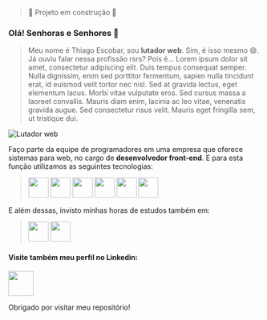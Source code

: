 > :construction: Projeto em construção :construction:


### Olá! Senhoras e Senhores 👋

> Meu nome é Thiago Escobar, sou **lutador web**. Sim, é isso mesmo 😄. Já ouviu falar nessa profissão rsrs? Pois é...
Lorem ipsum dolor sit amet, consectetur adipiscing elit. Duis tempus consequat semper. Nulla dignissim, enim sed porttitor fermentum, sapien nulla tincidunt erat, id euismod velit tortor nec nisl. Sed at gravida lectus, eget elementum lacus. Morbi vitae vulputate eros. Sed cursus massa a laoreet convallis. Mauris diam enim, lacinia ac leo vitae, venenatis gravida augue. Sed consectetur risus velit. Mauris eget fringilla sem, ut tristique dui.


![Lutador web](https://i0.wp.com/i.pinimg.com/originals/4b/0c/86/4b0c862d36e6d1b0b84f0810c2fe9a5c.jpg?resize=768%2C449&ssl=1)



Faço parte da equipe de programadores em uma empresa que oferece sistemas para web, no cargo de **desenvolvedor front-end**. E para esta função utilizamos as seguintes tecnologias:

> <img src="https://cdn.jsdelivr.net/gh/devicons/devicon/icons/linux/linux-original.svg"  width="40" height="40"/>
> <img src="https://cdn.jsdelivr.net/gh/devicons/devicon/icons/git/git-original.svg" width="40" height="40"/>
> <img src="https://cdn.jsdelivr.net/gh/devicons/devicon/icons/php/php-original.svg" width="40" height="40"/> 
> <img src="https://cdn.jsdelivr.net/gh/devicons/devicon/icons/html5/html5-original.svg" width="40" height="40"/>
> <img src="https://cdn.jsdelivr.net/gh/devicons/devicon/icons/css3/css3-original.svg" width="40" height="40"/>      
> <img src="https://cdn.jsdelivr.net/gh/devicons/devicon/icons/bootstrap/bootstrap-original.svg" width="40" height="40"/>   

E além dessas, invisto minhas horas de estudos também em:
     
> <img src="https://cdn.jsdelivr.net/gh/devicons/devicon/icons/javascript/javascript-original.svg" width="40" height="40"/>
> <img src="https://cdn.jsdelivr.net/gh/devicons/devicon/icons/vuejs/vuejs-original.svg" width="40" height="40"/>

#### Visite também meu perfil no Linkedin:
<a href="https://www.linkedin.com/in/thiagoescobar" target="_blank"><img src="https://cdn.jsdelivr.net/gh/devicons/devicon/icons/linkedin/linkedin-original.svg" height="50" /></a>
          
          

Obrigado por visitar meu repositório!

